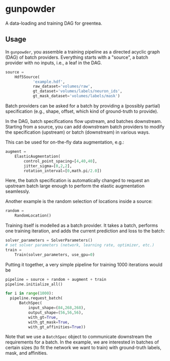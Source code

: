 gunpowder
=========

A data-loading and training DAG for greentea.

Usage
-----

In `gunpowder`, you assemble a training pipeline as a directed acyclic graph
(DAG) of batch providers. Everything starts with a "source", a batch provider
with no inputs, i.e., a leaf in the DAG.

```python
source =
    Hdf5Source(
            'example.hdf',
            raw_dataset='volumes/raw',
            gt_dataset='volumes/labels/neuron_ids',
            gt_mask_dataset='volumes/labels/mask')
```

Batch providers can be asked for a batch by providing a (possibly partial)
specification (e.g., shape, offset, which kind of ground-truth to provide).

In the DAG, batch specifications flow upstream, and batches downstream.
Starting from a source, you can add downstream batch providers to modify the
specification (upstream) or batch (downstream) in various ways.

This can be used for on-the-fly data augmentation, e.g.:
```python
augment =
    ElasticAugmentation(
        control_point_spacing=[4,40,40],
        jitter_sigma=[0,2,2],
        rotation_interval=[0,math.pi/2.0])
```
Here, the batch specification is automatically changed to request an upstream
batch large enough to perform the elastic augmentation seamlessly.

Another example is the random selection of locations inside a source:
```python
random =
    RandomLocation()
```

Training itself is modelled as a batch provider. It takes a batch, performs one
training iteration, and adds the current prediction and loss to the batch:

```python
solver_parameters = SolverParameters()
# set solver parameters (network, learning rate, optimizer, etc.)
train =
    Train(solver_parameters, use_gpu=0)
```

Putting it together, a very simple pipeline for training 1000 iterations would be
```python
pipeline = source + random + augment + train
pipeline.initialize_all()

for i in range(1000):
  pipeline.request_batch(
      BatchSpec(
          input_shape=(84,268,268),
          output_shape=(56,56,56),
          with_gt=True,
          with_gt_mask=True,
          with_gt_affinities=True))
```
Note that we use a `BatchSpec` object to communicate downstream the
requirements for a batch. In the example, we are interested in batches of
certain sizes (to fit the network we want to train) with ground-truth labels,
mask, and affinities.
